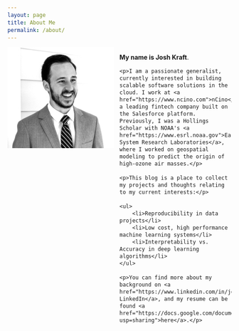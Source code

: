 ```yaml
---
layout: page
title: About Me
permalink: /about/
---
```

<html>
<style>
    .column {
        float: left;
        width: 50%;
      }
      
      /* Clear floats after the columns */
      .row:after {
        content: "";
        display: table;
        clear: both;
      }
</style>

<div class="row">
  <div class="column">
    <img src="../images/avatar.jpg">
  </div>
  <div class="column">
    <p><b>My name is Josh Kraft</b>.</p>

    <p>I am a passionate generalist, currently interested in building scalable software solutions in the cloud. I work at <a href="https://www.ncino.com">nCino</a>, a leading fintech company built on the Salesforce platform. Previously, I was a Hollings Scholar with NOAA's <a href="https://www.esrl.noaa.gov">Earth System Research Laboratories</a>, where I worked on geospatial modeling to predict the origin of high-ozone air masses.</p>

    <p>This blog is a place to collect my projects and thoughts relating to my current interests:</p>

    <ul>
        <li>Reproducibility in data projects</li>
        <li>Low cost, high performance machine learning systems</li>
        <li>Interpretability vs. Accuracy in deep learning algorithms</li>
    </ul>

    <p>You can find more about my background on <a href="https://www.linkedin.com/in/joshtkraft/">my LinkedIn</a>, and my resume can be found <a href="https://docs.google.com/document/d/1QPjd0Ydgf7HYkJ7bAt2_J0jOdcviuKXVbURgtfXkm08/edit?usp=sharing">here</a>.</p>

  </div>
</div>
</html>